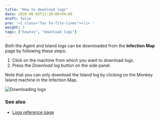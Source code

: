```yaml
---
title: "How to download logs"
date: 2020-06-03T11:28:00+04:00
draft: false
pre: '<i class="fas fa-file-lines"></i> '
weight: 2
tags: ["howtos", "download logs"]
---
```


Both the Agent and Island logs can be downloaded from the **Infection Map**
page by following these steps:

1. Click on the machine from which you want to download logs.
1. Press the _Download log_ button on the side panel.

Note that you can only download the Island log by clicking on the Monkey Island
machine in the Infection Map.

![Downloading logs](/images/island/infection_map_page/agent_log_download.png "Downloading logs")

### See also

- [Logs reference page](/reference/logs)
